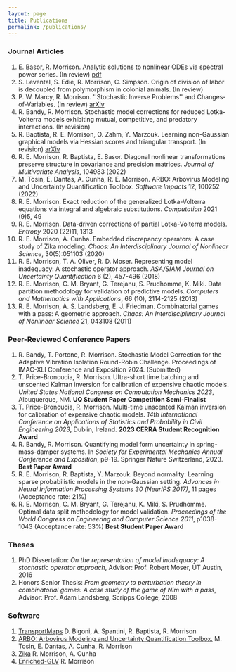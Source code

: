 ```yaml
---
layout: page
title: Publications
permalink: /publications/
---
```


### Journal Articles
1. E. Basor, R. Morrison. Analytic solutions to nonlinear ODEs via spectral power series. (In review) [pdf](Spectral_Power_Series.pdf)
2. S. Levental, S. Edie, R. Morrison, C. Simpson. Origin of division of labor is decoupled from polymorphism in colonial animals. (In review)
1. P. W. Marcy, R. Morrison. ''Stochastic Inverse Problems'' and
    Changes-of-Variables.
    (In review) 
    [arXiv](https://arxiv.org/abs/2211.15730)  
1. R. Bandy, R. Morrison. Stochastic model corrections for reduced Lotka-Volterra models exhibiting mutual, competitive, and predatory interactions. 
(In revision)     
1. R. Baptista, R. E. Morrison, O. Zahm, Y. Marzouk. Learning non-Gaussian graphical
    models via Hessian scores and triangular transport. (In revision) 
   [arXiv](https://arxiv.org/abs/2101.03093)
1. R. E. Morrison, R. Baptista, E. Basor. Diagonal nonlinear transformations preserve
    structure in covariance and precision matrices. *Journal of Multivariate Analysis*, 104983 (2022)  
1. M. Tosin, E. Dantas, A. Cunha, R. E. Morrison. ARBO: Arbovirus Modeling and Uncertainty
    Quantification Toolbox. *Software Impacts* 12, 100252 (2022)  
1. R. E. Morrison. Exact reduction of the generalized Lotka-Volterra
    equations via integral and algebraic substitutions. *Computation* 2021 (9)5, 49  
1. R. E. Morrison. Data-driven corrections of partial Lotka-Volterra models.
    *Entropy* 2020 (22)11, 1313  
1. R. E. Morrison, A. Cunha. Embedded discrepancy operators: A case study of Zika
    modeling. *Chaos: An Interdisciplinary Journal of Nonlinear Science*, 30(5):051103 (2020)  
1. R. E. Morrison, T. A. Oliver, R. D. Moser. Representing model inadequacy: A stochastic
      operator approach. *ASA/SIAM Journal on Uncertainty Quantification* 6 (2), 457-496 (2018)  
1. R. E. Morrison, C. M. Bryant, G. Terejanu, S. Prudhomme, K. Miki. Data partition methodology for validation of predictive models. 
      *Computers and Mathematics with Applications*, 66 (10), 2114-2125 (2013)  
1. R. E. Morrison, A. S. Landsberg, E. J. Friedman. Combinatorial games
        with a pass: A geometric approach. *Chaos: An Interdisciplinary Journal of Nonlinear Science*  21, 043108 (2011)

### Peer-Reviewed Conference Papers
1. R. Bandy, T. Portone, R. Morrison. Stochastic Model Correction for the Adaptive Vibration Isolation Round-Robin Challenge. Proceedings of IMAC-XLI Conference and Exposition 2024. (Submitted)
2. T. Price-Broncucia, R. Morrison. Ultra-short time batching and unscented Kalman inversion for
    calibration of expensive chaotic models. *United States National Congress on Computation
    Mechanics 2023*, Albuquerque, NM. **UQ Student Paper Competition Semi-Finalist**  
1. T. Price-Broncucia, R. Morrison. Multi-time unscented Kalman inversion for calibration
    of expensive chaotic models. *14th International Conference on Applications of Statistics and
    Probability in Civil Engineering 2023*, Dublin, Ireland. **2023 CERRA Student Recognition Award**
1. R. Bandy, R. Morrison. Quantifying model form uncertainty in spring-mass-damper systems.
     In *Society for Experimental Mechanics Annual Conference and Exposition*, p9-19. Springer Nature Switzerland, 2023. **Best Paper Award**
1. R. E. Morrison, R. Baptista, Y. Marzouk. Beyond normality: Learning sparse probabilistic models in the non-Gaussian setting.
  *Advances in Neural Information Processing Systems 30 (NeurIPS 2017)*, 11 pages (Acceptance rate: 21%)
1. R. E. Morrison, C. M. Bryant, G. Terejanu, K. Miki, S. Prudhomme.
        Optimal data split methodology for model validation. *Proceedings of
      the World Congress on Engineering and Computer Science 2011*, p1038-1043 (Acceptance rate: 53%) **Best Student
      Paper Award**

### Theses
1. PhD Dissertation: *On the representation of model inadequacy: A stochastic operator approach*, 
 Advisor: Prof. Robert Moser, UT Austin, 2016
1. Honors Senior Thesis: *From geometry to perturbation theory in combinatorial games: A case study of the game of Nim with a pass*, Advisor: Prof. Adam Landsberg, Scripps College, 2008

### Software
1. [TransportMaps](https://transportmaps.mit.edu) D. Bigoni, A. Spantini, R. Baptista, R. Morrison
1. [ARBO: Arbovirus Modeling and Uncertainty Quantification Toolbox.](https://americocunhajr.github.io/ARBO) M. Tosin, E. Dantas, A. Cunha, R. Morrison
1. [Zika](https://github.com/rebeccaem/zika) R. Morrison, A. Cunha
1. [Enriched-GLV](https://github.com/rebeccaem/enriched-glv) R. Morrison
